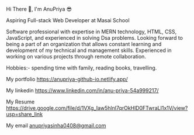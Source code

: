 Hi There 👋, I'm AnuPriya 😎

Aspiring Full-stack Web Developer at Masai School


Software professional with expertise in MERN technology, HTML, CSS, JavaScript, and experienced in solving Dsa problems. Looking forward to being a part of an organization that allows constant learning and development of my technical and management skills. Experienced in working on various projects through remote collaboration.

Hobbies:- spending time with family, reading books, travelling.

My portfolio https://anupriya-github-io.netlify.app/

My linkedin https://www.linkedin.com/in/anu-priya-54a999217/

My Resume https://drive.google.com/file/d/1VXg_Iaw5hlnl7qrOkHlD0FTwraLI1x1V/view?usp=share_link

My email anupriyasinha0408@gmail.com




<!---
Anupriya408/Anupriya408 is a ✨ special ✨ repository because its `README.md` (this file) appears on your GitHub profile.
You can click the Preview link to take a look at your changes.
--->

